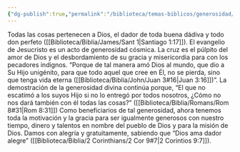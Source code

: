 ```yaml
---
{"dg-publish":true,"permalink":"/biblioteca/temas-biblicos/generosidad/"}
---
```



Todas las cosas pertenecen a Dios, el dador de  toda buena dádiva y todo don perfeto ([[Biblioteca/Biblia/James/Sant 1\|Santiago 1:17]]). El evangelio de Jesucristo es un acto de generosidad cósmica. La cruz es el púlpito del amor de Dios y el desbordamiento de su gracia y misericordia para con los pecadores indignos. “Porque de tal manera amó Dios al mundo, que dio a Su Hijo unigénito, para que todo aquel que cree en Él, no se pierda, sino que tenga vida eterna ([[Biblioteca/Biblia/John/Juan 3#16\|Juan 3:16]])”.  La demostración de la generosidad divina continúa porque, “El que no escatimó a los suyos Hijo si no lo entregó por todos nosotros, ¿Cómo no nos dará también con él todas las cosas?” ([[Biblioteca/Biblia/Romans/Rom 8#31\|Rom 8:31]]) Como beneficiarios de tal generosidad, ahora tenemos toda la motivación y la gracia para ser igualmente generosos con nuestro tiempo, dinero y talentos en nombre del pueblo de Dios y para la misión de Dios. Damos con alegría y gratuitamente, sabiendo que “Dios ama dador alegre” ([[Biblioteca/Biblia/2 Corinthians/2 Cor 9#7\|2 Corintios 9:7]]).
